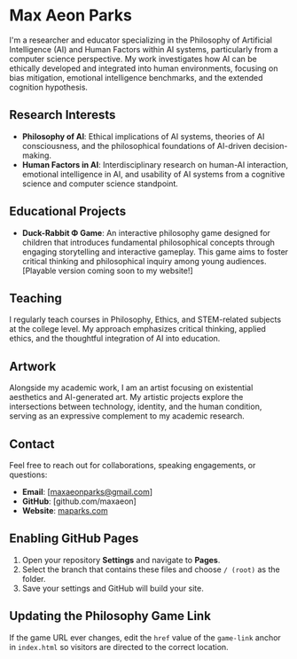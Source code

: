 # Max Aeon Parks

I'm a researcher and educator specializing in the Philosophy of Artificial Intelligence (AI) and Human Factors within AI systems, particularly from a computer science perspective. My work investigates how AI can be ethically developed and integrated into human environments, focusing on bias mitigation, emotional intelligence benchmarks, and the extended cognition hypothesis.

## Research Interests

* **Philosophy of AI**: Ethical implications of AI systems, theories of AI consciousness, and the philosophical foundations of AI-driven decision-making.
* **Human Factors in AI**: Interdisciplinary research on human-AI interaction, emotional intelligence in AI, and usability of AI systems from a cognitive science and computer science standpoint.

## Educational Projects

* **Duck-Rabbit Φ Game**: An interactive philosophy game designed for children that introduces fundamental philosophical concepts through engaging storytelling and interactive gameplay. This game aims to foster critical thinking and philosophical inquiry among young audiences. \[Playable version coming soon to my website!]

## Teaching

I regularly teach courses in Philosophy, Ethics, and STEM-related subjects at the college level. My approach emphasizes critical thinking, applied ethics, and the thoughtful integration of AI into education.

## Artwork

Alongside my academic work, I am an artist focusing on existential aesthetics and AI-generated art. My artistic projects explore the intersections between technology, identity, and the human condition, serving as an expressive complement to my academic research.

## Contact

Feel free to reach out for collaborations, speaking engagements, or questions:

* **Email**: \[[maxaeonparks@gmail.com](mailto:maxaeonparks@gmail.com)]
* **GitHub**: \[github.com/maxaeon]
* **Website**: [maparks.com](https://maparks.com)

## Enabling GitHub Pages
1. Open your repository **Settings** and navigate to **Pages**.
2. Select the branch that contains these files and choose `/ (root)` as the
   folder.
3. Save your settings and GitHub will build your site.

## Updating the Philosophy Game Link
If the game URL ever changes, edit the `href` value of the `game-link` anchor in
`index.html` so visitors are directed to the correct location.
